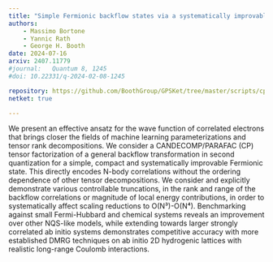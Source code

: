 ```yaml
---
title: "Simple Fermionic backflow states via a systematically improvable tensor decomposition"
authors:
    - Massimo Bortone
    - Yannic Rath
    - George H. Booth
date: 2024-07-16
arxiv: 2407.11779
#journal: 	Quantum 8, 1245
#doi: 10.22331/q-2024-02-08-1245

repository: https://github.com/BoothGroup/GPSKet/tree/master/scripts/cpd-backflow
netket: true

---
```


We present an effective ansatz for the wave function of correlated electrons that brings closer the fields of machine learning parameterizations and tensor rank decompositions.
We consider a CANDECOMP/PARAFAC (CP) tensor factorization of a general backflow transformation in second quantization for a simple, compact and systematically improvable Fermionic state.
This directly encodes N-body correlations without the ordering dependence of other tensor decompositions.
We consider and explicitly demonstrate various controllable truncations, in the rank and range of the backflow correlations or magnitude of local energy contributions, in order to systematically affect scaling reductions to O(N³)-O(N⁴).
Benchmarking against small Fermi-Hubbard and chemical systems reveals an improvement over other NQS-like models, while extending towards larger strongly correlated ab initio systems demonstrates competitive accuracy with more established DMRG techniques on ab initio 2D hydrogenic lattices with realistic long-range Coulomb interactions.
